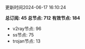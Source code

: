 更新时间2024-06-17 16:10:24

**总订阅: 45**
**总节点: 712**
**有效节点: 184**
- v2ray节点: 96
- ss节点: 75
- trojan节点: 13
